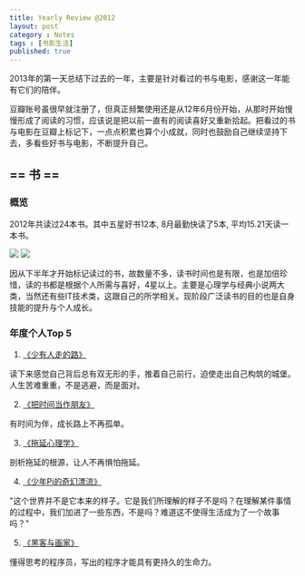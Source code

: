```yaml
---
title: Yearly Review @2012
layout: post
category : Notes
tags : [书影生活]
published: true
---
```


2013年的第一天总结下过去的一年，主要是针对看过的书与电影，感谢这一年能有它们的陪伴。

豆瓣账号虽很早就注册了，但真正频繁使用还是从12年6月份开始，从那时开始慢慢形成了阅读的习惯，应该说是把以前一直有的阅读喜好又重新拾起。把看过的书与电影在豆瓣上标记下，一点点积累也算个小成就，同时也鼓励自己继续坚持下去，多看些好书与电影，不断提升自己。

##  == 书 ==
### 概览
2012年共读过24本书。其中五星好书12本, 8月最勤快读了5本, 平均15.21天读一本书。

![](http://pic.yupoo.com/ljhero/Cx7fqHl9/HndTx.png)
![](http://pic.yupoo.com/ljhero/Cx7fr3g5/1451qH.png)

因从下半年才开始标记读过的书，故数量不多，读书时间也是有限，也是加倍珍惜，读的书都是根据个人所需与喜好，4星以上。主要是心理学与经典小说两大类，当然还有些IT技术类，这跟自己的所学相关。现阶段广泛读书的目的也是自身技能的提升与个人成长。

### 年度个人Top 5
1.  [《少有人走的路》](http://book.douban.com/subject/1775691/)

读下来感觉自己背后总有双无形的手，推着自己前行，迫使走出自己构筑的城堡。人生苦难重重，不是逃避，而是面对。

2.  [《把时间当作朋友》](http://book.douban.com/subject/3609132/) 

有时间为伴，成长路上不再孤单。

3.  [《拖延心理学》](http://book.douban.com/subject/3609132/)

剖析拖延的根源，让人不再惧怕拖延。

4.  [《少年Pi的奇幻漂流》](http://book.douban.com/subject/1221327/)

"这个世界并不是它本来的样子。它是我们所理解的样子不是吗？在理解某件事情的过程中，我们加进了一些东西，不是吗？难道这不使得生活成为了一个故事吗？"

5.  [《黑客与画家》](http://book.douban.com/subject/6021440/)

懂得思考的程序员，写出的程序才能具有更持久的生命力。
